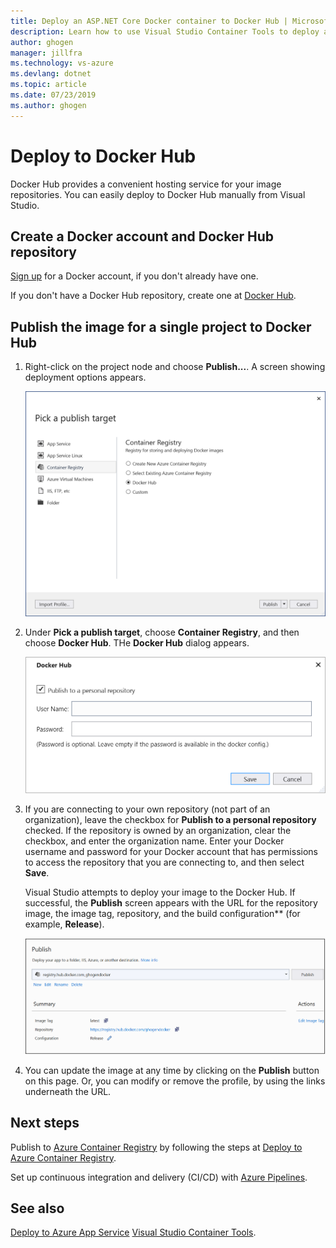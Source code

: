 ```yaml
---
title: Deploy an ASP.NET Core Docker container to Docker Hub | Microsoft Docs
description: Learn how to use Visual Studio Container Tools to deploy an ASP.NET Core web app to Docker Hub
author: ghogen
manager: jillfra
ms.technology: vs-azure
ms.devlang: dotnet
ms.topic: article
ms.date: 07/23/2019
ms.author: ghogen
---
```

# Deploy to Docker Hub

Docker Hub provides a convenient hosting service for your image repositories. You can easily deploy to Docker Hub manually from Visual Studio.

## Create a Docker account and Docker Hub repository

[Sign up](https://hub.docker.com/signup) for a Docker account, if you don't already have one.

If you don't have a Docker Hub repository, create one at [Docker Hub](https://hub.docker.com/).

## Publish the image for a single project to Docker Hub

1. Right-click on the project node and choose **Publish...**. A screen showing deployment options appears.

   ![](media/deploy-docker-hub/container-tools-docker-hub-deploy.png)

1. Under **Pick a publish target**, choose **Container Registry**, and then choose **Docker Hub**. THe **Docker Hub** dialog appears.

   ![](media/deploy-docker-hub/container-tools-docker-hub-credentials.png)

1. If you are connecting to your own repository (not part of an organization), leave the checkbox for **Publish to a personal repository** checked. If the repository is owned by an organization, clear the checkbox, and enter the organization name. Enter your Docker username and password for your Docker account that has permissions to access the repository that you are connecting to, and then select **Save**.  

   Visual Studio attempts to deploy your image to the Docker Hub.  If successful, the **Publish** screen appears with the URL for the repository image, the image tag, repository, and the build configuration** (for example, **Release**).

   ![](media/deploy-docker-hub/container-tools-docker-hub-finished.png)

1. You can update the image at any time by clicking on the **Publish** button on this page.  Or, you can modify or remove the profile, by using the links underneath the URL.

## Next steps

Publish to [Azure Container Registry](/azure/container-registry/) by following the steps at [Deploy to Azure Container Registry](/visualstudio/containers/hosting-web-apps-in-docker).

Set up continuous integration and delivery (CI/CD) with [Azure Pipelines](/azure/devops/pipelines/?view=azure-devops).

## See also

[Deploy to Azure App Service](deploy-app-service.md)
[Visual Studio Container Tools](/visualstudio/containers/).